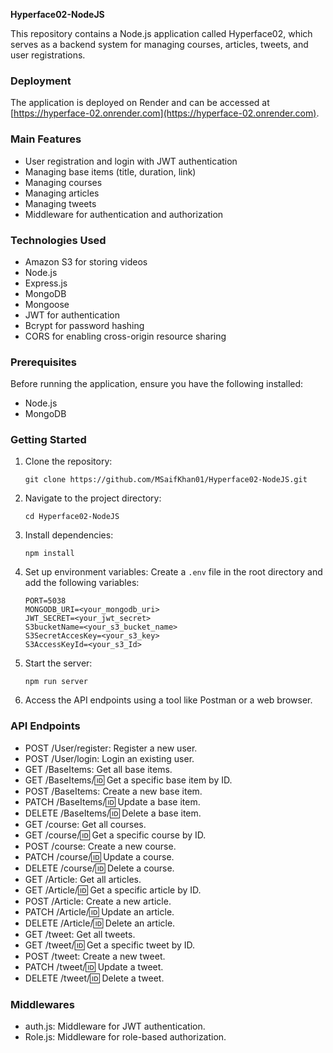 
**Hyperface02-NodeJS**

This repository contains a Node.js application called Hyperface02, which serves as a backend system for managing courses, articles, tweets, and user registrations.


### Deployment
The application is deployed on Render and can be accessed at [https://hyperface-02.onrender.com](https://hyperface-02.onrender.com).


### Main Features
- User registration and login with JWT authentication
- Managing base items (title, duration, link)
- Managing courses
- Managing articles
- Managing tweets
- Middleware for authentication and authorization


### Technologies Used
- Amazon S3 for storing videos
- Node.js
- Express.js
- MongoDB
- Mongoose
- JWT for authentication
- Bcrypt for password hashing
- CORS for enabling cross-origin resource sharing



### Prerequisites
Before running the application, ensure you have the following installed:
- Node.js
- MongoDB


### Getting Started
1. Clone the repository:
   ```
   git clone https://github.com/MSaifKhan01/Hyperface02-NodeJS.git
   ```
2. Navigate to the project directory:
   ```
   cd Hyperface02-NodeJS
   ```
3. Install dependencies:
   ```
   npm install
   ```
4. Set up environment variables:
   Create a `.env` file in the root directory and add the following variables:
   ```
   PORT=5038
   MONGODB_URI=<your_mongodb_uri>
   JWT_SECRET=<your_jwt_secret>
   S3bucketName=<your_s3_bucket_name>
   S3SecretAccesKey=<your_s3_key>
   S3AccessKeyId=<your_s3_Id>
   ```
5. Start the server:
   ```
   npm run server
   ```
6. Access the API endpoints using a tool like Postman or a web browser.


### API Endpoints
- POST /User/register: Register a new user.
- POST /User/login: Login an existing user.
- GET /BaseItems: Get all base items.
- GET /BaseItems/:id: Get a specific base item by ID.
- POST /BaseItems: Create a new base item.
- PATCH /BaseItems/:id: Update a base item.
- DELETE /BaseItems/:id: Delete a base item.
- GET /course: Get all courses.
- GET /course/:id: Get a specific course by ID.
- POST /course: Create a new course.
- PATCH /course/:id: Update a course.
- DELETE /course/:id: Delete a course.
- GET /Article: Get all articles.
- GET /Article/:id: Get a specific article by ID.
- POST /Article: Create a new article.
- PATCH /Article/:id: Update an article.
- DELETE /Article/:id: Delete an article.
- GET /tweet: Get all tweets.
- GET /tweet/:id: Get a specific tweet by ID.
- POST /tweet: Create a new tweet.
- PATCH /tweet/:id: Update a tweet.
- DELETE /tweet/:id: Delete a tweet.


### Middlewares
- auth.js: Middleware for JWT authentication.
- Role.js: Middleware for role-based authorization.


